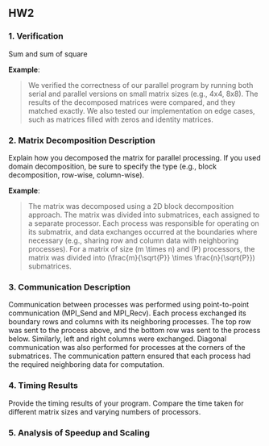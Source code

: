 ## HW2
### 1. **Verification**
Sum and sum of square

**Example**:
> We verified the correctness of our parallel program by running both serial and parallel versions on small matrix sizes (e.g., 4x4, 8x8). The results of the decomposed matrices were compared, and they matched exactly. We also tested our implementation on edge cases, such as matrices filled with zeros and identity matrices.

### 2. **Matrix Decomposition Description**
Explain how you decomposed the matrix for parallel processing. If you used domain decomposition, be sure to specify the type (e.g., block decomposition, row-wise, column-wise).

**Example**:
> The matrix was decomposed using a 2D block decomposition approach. The matrix was divided into submatrices, each assigned to a separate processor. Each process was responsible for operating on its submatrix, and data exchanges occurred at the boundaries where necessary (e.g., sharing row and column data with neighboring processes). For a matrix of size \(m \times n\) and \(P\) processors, the matrix was divided into \(\frac{m}{\sqrt{P}} \times \frac{n}{\sqrt{P}}\) submatrices.

### 3. **Communication Description**
 Communication between processes was performed using point-to-point communication (MPI_Send and MPI_Recv). Each process exchanged its boundary rows and columns with its neighboring processes. The top row was sent to the process above, and the bottom row was sent to the process below. Similarly, left and right columns were exchanged. Diagonal communication was also performed for processes at the corners of the submatrices. The communication pattern ensured that each process had the required neighboring data for computation.

### 4. **Timing Results**
Provide the timing results of your program. Compare the time taken for different matrix sizes and varying numbers of processors.

### 5. **Analysis of Speedup and Scaling**
